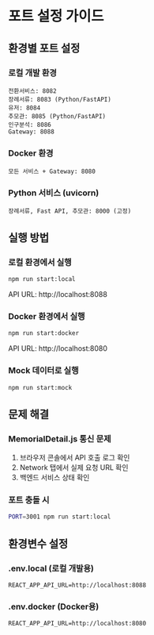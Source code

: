 # 포트 설정 가이드

## 환경별 포트 설정

### 로컬 개발 환경
```
전환서비스: 8082
장례서류: 8083 (Python/FastAPI)
유저: 8084
추모관: 8085 (Python/FastAPI)
인구분석: 8086
Gateway: 8088
```

### Docker 환경
```
모든 서비스 + Gateway: 8080
```

### Python 서비스 (uvicorn)
```
장례서류, Fast API, 추모관: 8000 (고정)
```

## 실행 방법

### 로컬 환경에서 실행
```bash
npm run start:local
```
API URL: http://localhost:8088

### Docker 환경에서 실행
```bash
npm run start:docker
```
API URL: http://localhost:8080

### Mock 데이터로 실행
```bash
npm run start:mock
```

## 문제 해결

### MemorialDetail.js 통신 문제
1. 브라우저 콘솔에서 API 호출 로그 확인
2. Network 탭에서 실제 요청 URL 확인
3. 백엔드 서비스 상태 확인

### 포트 충돌 시
```bash
PORT=3001 npm run start:local
```

## 환경변수 설정

### .env.local (로컬 개발용)
```
REACT_APP_API_URL=http://localhost:8088
```

### .env.docker (Docker용)
```
REACT_APP_API_URL=http://localhost:8080
```
